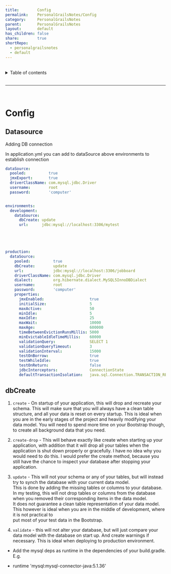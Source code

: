 ```yaml
---
title:        Config
permalink:    PersonalGrailsNotes/Config
category:     PersonalGrailsNotes
parent:       PersonalGrailsNotes
layout:       default
has_children: false
share:        true
shortRepo:
  - personalgrailsnotes
  - default
---
```


<br/>    

<details markdown="block">    
<summary>    
Table of contents    
</summary>    
{: .text-delta }    
1. TOC    
{:toc}    
</details>    

<br/>    

***    

<br/>    

# Config

## Datasource

Adding DB connection

In application.yml you can add to dataSource above environments to establish connection

```yml    
dataSource:
  pooled:          true
  jmxExport:       true
  driverClassName: com.mysql.jdbc.Driver
  username:        root
  password:        'computer'


environments:
  development:
    dataSource:
      dbCreate: update
      url:      jdbc:mysql://localhost:3306/mytest





production:
  dataSource:
    pooled:          true
    dbCreate:        update
    url:             jdbc:mysql://localhost:3306/jobboard
    driverClassName: com.mysql.jdbc.Driver
    dialect:         org.hibernate.dialect.MySQL5InnoDBDialect
    username:        root
    password:        'computer'
    properties:
      jmxEnabled:                    true
      initialSize:                   5
      maxActive:                     50
      minIdle:                       5
      maxIdle:                       25
      maxWait:                       10000
      maxAge:                        600000
      timeBetweenEvictionRunsMillis: 5000
      minEvictableIdleTimeMillis:    60000
      validationQuery:               SELECT 1
      validationQueryTimeout:        3
      validationInterval:            15000
      testOnBorrow:                  true
      testWhileIdle:                 true
      testOnReturn:                  false
      jdbcInterceptors:              ConnectionState
      defaultTransactionIsolation:   java.sql.Connection.TRANSACTION_READ_COMMITTED

```    

## dbCreate

1) `create` - On startup of your application, this will drop and recreate your schema. This will make sure that you will always have a clean table
   structure, and all your data is reset on every startup. This is ideal when you are in the early stages of the project and heavily modifying your
   data model. You will need to spend more time on your Bootstrap though, to create all background data that you need.

2) `create-drop` - This will behave exactly like create when starting up your application, with addition that it will drop all your tables when the
   application is shut down properly or gracefully. I have no idea why you would need to do this. I would prefer the create method, because you still
   have the chance to inspect your database after stopping your application.

3) `update` - This will not your schema or any of your tables, but will instead try to synch the database with your current data model.    
   This is done by adding the missing tables or columns to your database.    
   In my testing, this will not drop tables or columns from the database when you removed their corresponding items in the data model.    
   It does not guarantee a clean table representation of your data model.    
   This however is ideal when you are in the middle of development, where it is not practical to    
   put most of your test data in the Bootstrap.

4) `validate` - this will not alter your database, but will just compare your data model with the database on start up. And create warnings if
   necessary. This is ideal when deploying to production environment.

- Add the mysql deps as runtime in the dependencies of your build.gradle. E.g.

- runtime 'mysql:mysql-connector-java:5.1.36'